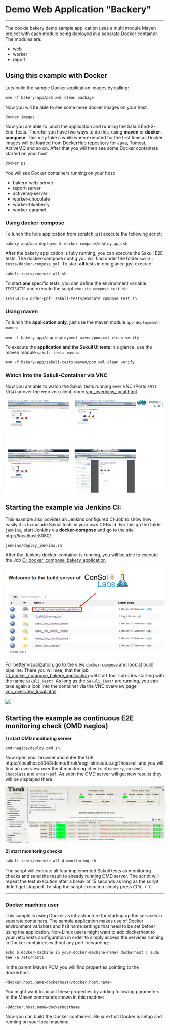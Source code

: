Demo Web Application "Backery"
==============================

---------

The cookie bakery demo sample application uses a multi module Maven project with each module being deployed in a separate
Docker container. The modules are:

* web
* worker
* report


Using this example with Docker
------------------------------

Lets build the
sample Docker application images by calling:

```
mvn -f bakery-app/pom.xml clean package
```

Now you will be able to see some more docker images on your host.

```
docker images
```

Now you are able to lunch the application and running the Sakuli End-2-End-Tests. Therefor you have two ways to do this, using **maven** or **docker-compose**.
This may take a while when executed for the first time as Docker images will be loaded from DockerHub repository for Java,
Tomcat, ActiveMQ and so on. After that you will then see some Docker containers started on your host

```
docker ps
```

You will see Docker containers running on your host:

* bakery-web-server
* report-server
* activemq-server
* worker-chocolate
* worker-blueberry
* worker-caramel


### Using docker-compose
To lunch the hole application from scratch just execute the following script:

```
bakery-app/app-deployment-docker-compose/deploy_app.sh
```

After the bakery application is fully running, you can execute the Sakuli E2E tests. The docker-compose config you will find under the folder `sakuli-tests/docker-compose.yml`. To start **all** tests in one glance just execute:

```
sakuli-tests/execute_all.sh
```
To start **one** specific tests, you can define the environment variable `TESTSUITE` and execute the script `execute_compose_test.sh`:

```
TESTSUITE='order-pdf' sakuli-tests/execute_compose_test.sh
```

### Using maven

To lunch the **application only**, just use the maven module `app-deployment-maven`:

```
mvn -f bakery-app/app-deployment-maven/pom.xml clean verify
```

To execute the **application and the Sakuli UI tests** in a glance, use the maven module `sakuli-tests-maven`:

```
mvn -f bakery-app/sakuli-tests-maven/pom.xml clean verify
```

### Watch into the Sakuli-Container via VNC

Now you are able to watch the Sakuli tests running over VNC (Ports `5911 - 5914`) or over the web vnc client, open [vnc_overview_local.html](vnc_overview_local.html)

![](.markdownpics/vnc_bakery_test.png)


Starting the example via Jenkins CI:
------------------------------------
This example also povides an Jenkins configured CI-Job to show how easily it is to include Sakuli tests in your own CI-Build. For this go the folder `jenkins`,
start Jenkins via **docker-compose** and go to the site http://localhost:8080/.

```
jenkins/deploy_jenkins.sh
```

After the Jenkins docker-container is running, you will be able to execute the Job [CI_docker_compose_bakery_application](http://localhost:8080/job/CI_docker_compose_bakery_application/)

![](.markdownpics/ci_sakuli_job.png)

For better visualization, go to the view `docker-compose` and look at build pipeline. There you will see, that the job
[CI_docker_compose_bakery_application](http://localhost:8080/job/CI_docker_compose_bakery_application/) will start four sub-jobs starting with the name `Sakuli_Test*`.
As long as the `Sakuli_Test*` are running, you can take again a look into the container via the VNC overview page [vnc_overview_local.html](vnc_overview_local.html).

![](.markdownpics/ci_build_pipeline.png)

Starting the example as continuous E2E monitoring check (OMD nagios)
--------------------------------------------------------------------
**1) start OMD monitoring server**

```
omd-nagios/deploy_omd.sh
```
Now open your browser and enter the URL https://localhost:8043/demo/thruk/#cgi-bin/status.cgi?host=all and you will find an overview over the 4 monitoring checks `blueberry`, `caramel`, `chocolate` and `order-pdf`. As soon the OMD server will get new results they will be displayed there.

![](.markdownpics/omd-nagios.png)

**2) start monitoring checks**

```
sakuli-tests/execute_all_4_monitoring.sh
```
The script will execute all four implemented Sakuli tests as monitoring checks and send the result to already running OMD server. The script will repeat the test execution after a break of 15 seconds as long as the script didn't get stopped. To stop the script execution simply press `CTRL + C`.

- - -

### Docker machine user

This sample is using Docker as infrastructure for starting up the services in separate containers. The sample application
makes use of Docker environment variables and hsit name settings that need to be set befoer using the application. Non-Linux
users might want to add dockerhost to your /etc/hosts configuration in order to simply access the
services running in Docker containers without any port forwarding:

```
echo $(docker-machine ip your-docker-machine-name) dockerhost | sudo tee -a /etc/hosts
```

In the parent Maven POM you will find properties pointing to the dockerhost.

```
<docker.host.name>dockerhost</docker.host.name>
```

You might want to adjust these properties by adding following parameters to the Maven commands shown in this readme:

```
-Ddocker.host.name=dockerHostName
```

Now you can build the Docker containers. Be sure that Docker is setup and running on your local machine.
